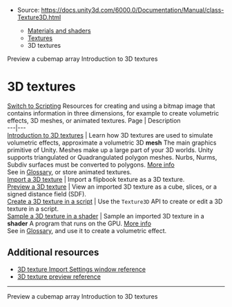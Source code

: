 * Source: https://docs.unity3d.com/6000.0/Documentation/Manual/class-Texture3D.html

  * [Materials and shaders](https://docs.unity3d.com/6000.0/Documentation/Manual/materials-and-shaders.html)
  * [Textures](https://docs.unity3d.com/6000.0/Documentation/Manual/Textures-landing.html)
  * 3D textures


[](https://docs.unity3d.com/6000.0/Documentation/Manual/class-CubemapArray.html)
Preview a cubemap array
[](https://docs.unity3d.com/6000.0/Documentation/Manual/class-Texture3D-introduction.html)
Introduction to 3D textures
# 3D textures
[Switch to Scripting](https://docs.unity3d.com/6000.0/Documentation/ScriptReference/Texture3D.html "Go to Texture3D page in the Scripting Reference")
Resources for creating and using a bitmap image that contains information in three dimensions, for example to create volumetric effects, 3D meshes, or animated textures.
Page | Description  
---|---  
[Introduction to 3D textures](https://docs.unity3d.com/6000.0/Documentation/Manual/class-Texture3D-introduction.html) | Learn how 3D textures are used to simulate volumetric effects, approximate a volumetric 3D **mesh** The main graphics primitive of Unity. Meshes make up a large part of your 3D worlds. Unity supports triangulated or Quadrangulated polygon meshes. Nurbs, Nurms, Subdiv surfaces must be converted to polygons. [More info](https://docs.unity3d.com/6000.0/Documentation/Manual/mesh.html)  
See in [Glossary](https://docs.unity3d.com/6000.0/Documentation/Manual/Glossary.html#Mesh), or store animated textures.  
[Import a 3D texture](https://docs.unity3d.com/6000.0/Documentation/Manual/class-Texture3D-import.html) | Import a flipbook texture as a 3D texture.  
[Preview a 3D texture](https://docs.unity3d.com/6000.0/Documentation/Manual/class-Texture3D-preview.html) | View an imported 3D texture as a cube, slices, or a signed distance field (SDF).  
[Create a 3D texture in a script](https://docs.unity3d.com/6000.0/Documentation/Manual/class-Texture3D-create.html) | Use the `Texture3D` API to create or edit a 3D texture in a script.  
[Sample a 3D texture in a shader](https://docs.unity3d.com/6000.0/Documentation/Manual/class-Texture3D-use-in-shader.html) | Sample an imported 3D texture in a **shader** A program that runs on the GPU. [More info](https://docs.unity3d.com/6000.0/Documentation/Manual/Shaders.html)  
See in [Glossary](https://docs.unity3d.com/6000.0/Documentation/Manual/Glossary.html#Shader), and use it to create a volumetric effect.  
## Additional resources
  * [3D texture Import Settings window reference](https://docs.unity3d.com/6000.0/Documentation/Manual/class-Texture3D-reference.html)
  * [3D texture preview reference](https://docs.unity3d.com/6000.0/Documentation/Manual/class-Texture3D-reference.html)


* * *
[](https://docs.unity3d.com/6000.0/Documentation/Manual/class-CubemapArray.html)
Preview a cubemap array
[](https://docs.unity3d.com/6000.0/Documentation/Manual/class-Texture3D-introduction.html)
Introduction to 3D textures

